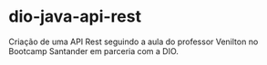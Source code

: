 # dio-java-api-rest
Criação de uma API Rest seguindo a aula do professor Venilton no Bootcamp Santander em parceria com a DIO.
